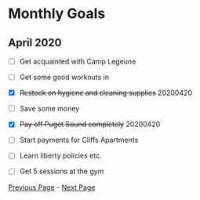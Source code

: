 Monthly Goals
=============

April 2020
----------

- [ ] Get acquainted with Camp Legeune
- [ ] Get some good workouts in
- [x] ~~Restock on hygiene and cleaning supplies~~ 20200420
- [ ] Save some money
- [x] ~~Pay off Puget Sound completely~~ 20200420
- [ ] Start payments for Cliffs Apartments
- [ ] Learn liberty policies etc.
- [ ] Get 5 sessions at the gym




[Previous Page](./weeklygoals.md) - [Next Page](./quarterlygoals.md)
